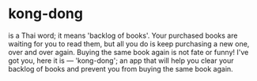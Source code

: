 # kong-dong
is a Thai word; it means 'backlog of books'. Your purchased books are waiting for you to read them, but all you do is keep purchasing a new one, over and over again. Buying the same book again is not fate or funny! I've got you, here it is — 'kong-dong'; an app that will help you clear your backlog of books and prevent you from buying the same book again.
